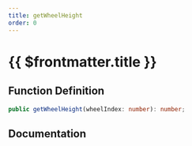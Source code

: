 ```yaml
---
title: getWheelHeight
order: 0
---
```


# {{ $frontmatter.title }}

## Function Definition

```ts
public getWheelHeight(wheelIndex: number): number;
```

## Documentation

<!--@include: ./parts/getWheelHeight.md-->
